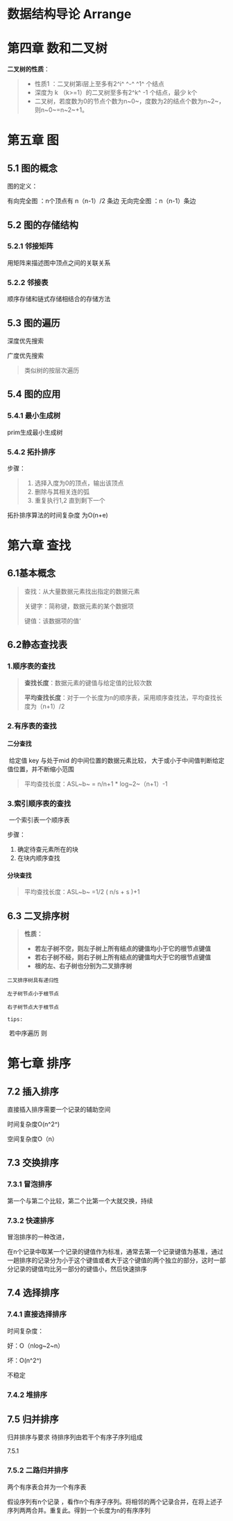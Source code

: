 # 数据结构导论 Arrange

# 第四章 数和二叉树

**二叉树的性质**：

> - 性质1 ：二叉树第i层上至多有2^i^ ^-^ ^1^ 个结点
> - 深度为 k （k>=1）的二叉树至多有2^k^ -1 个结点，最少 k个
> - 二叉树，若度数为0的节点个数为n~0~，度数为2的结点个数为n~2~，则n~0~=n~2~+1。



# 第五章 图

## 5.1 图的概念

图的定义：

有向完全图 ：n个顶点有 n（n-1）/2 条边
无向完全图 ：n（n-1）条边



## 5.2 图的存储结构

### 5.2.1 邻接矩阵

用矩阵来描述图中顶点之间的关联关系

### 5.2.2 邻接表

顺序存储和链式存储相结合的存储方法

## 5.3 图的遍历

深度优先搜索

广度优先搜索

> 类似树的按层次遍历

## 5.4 图的应用



### 5.4.1 最小生成树

prim生成最小生成树



### 5.4.2 拓扑排序

步骤：

> 1. 选择入度为0的顶点，输出该顶点
> 2. 删除与其相关连的弧
> 3. 重复执行1,2 直到剩下一个

拓扑排序算法的时间复杂度 为O(n+e)

# 第六章 查找



## 6.1基本概念

> 查找：从大量数据元素找出指定的数据元素
>
> 关键字：简称键，数据元素的某个数据项
>
> 键值：该数据项的值‘



## 6.2静态查找表

### 1.顺序表的查找

> **查找长度**：数据元素的键值与给定值的比较次数
>
> **平均查找长度**：对于一个长度为n的顺序表，采用顺序查找法，平均查找长度为（n+1）/2





### 2.有序表的查找

#### 二分查找

​		给定值 key 与处于mid 的中间位置的数据元素比较， 大于或小于中间值判断给定值位置，并不断缩小范围

> 平均查找长度：ASL~b~ =  n/n+1  * log~2~（n+1）-1 



### 3.索引顺序表的查找

​		一个索引表一个顺序表

步骤：

1. 确定待查元素所在的块
2. 在块内顺序查找

#### 分块查找

> 平均查找长度：ASL~b~ =1/2  ( n/s + s )+1





## 6.3 二叉排序树

> **性质：**
>
> - **若左子树不空，则左子树上所有结点的键值均小于它的根节点键值**
> - **若右子树不经，则右子树上所有结点的键值均大于它的根节点键值**
> - **根的左、右子树也分别为二叉排序树**

`二叉排序树具有递归性`

`左子树节点小于根节点`

`右子树节点大于根节点`

`tips:`

​	若中序遍历 则



# 第七章 排序



## 7.2 插入排序

直接插入排序需要一个记录的辅助空间

时间复杂度O(n^2^)

空间复杂度O（n）

## 7.3 交换排序

### 7.3.1 冒泡排序

第一个与第二个比较，第二个比第一个大就交换，持续

### 7.3.2 快速排序

冒泡排序的一种改进，

在n个记录中取某一个记录的键值作为标准，通常去第一个记录键值为基准，通过一趟排序的记录分为小于这个键值或者大于这个键值的两个独立的部分，这时一部分记录的键值均比另一部分的键值小，然后快速排序



## 7.4 选择排序

### 7.4.1 直接选择排序

时间复杂度：

好：O（nlog~2~n）

坏：O(n^2^)

不稳定

### 7.4.2 堆排序



## 7.5 归并排序

归并排序与要求 待排序列由若干个有序子序列组成

7.5.1

### 7.5.2 二路归并排序

两个有序表合并为一个有序表

假设序列有n个记录 ，看作n个有序子序列。将相邻的两个记录合并，在将上述子序列两两合并。重复此。得到一个长度为n的有序序列





### 
